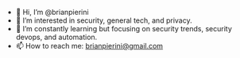 - 👋 Hi, I’m @brianpierini
- 👀 I’m interested in security, general tech, and privacy.
- 🌱 I’m constantly learning but focusing on security trends, security devops, and automation. 
- 📫 How to reach me: brianpierini@gmail.com  

<!---
brianpierini/brianpierini is a ✨ special ✨ repository because its `README.md` (this file) appears on your GitHub profile.
You can click the Preview link to take a look at your changes.
--->
